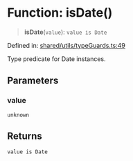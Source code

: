 # Function: isDate()

> **isDate**(`value`): `value is Date`

Defined in: [shared/utils/typeGuards.ts:49](https://github.com/Nick2bad4u/Uptime-Watcher/blob/2a45eeb1723f8f7089001af2c92aa07d82dfe7e4/shared/utils/typeGuards.ts#L49)

Type predicate for Date instances.

## Parameters

### value

`unknown`

## Returns

`value is Date`
